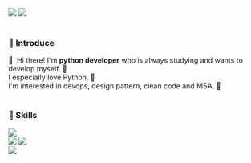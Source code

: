 </div>

<div>
<!--     <a href="https://hits.seeyoufarm.com"/><img src="https://hits.seeyoufarm.com/api/count/incr/badge.svg?url=https%3A%2F%2Fgithub.com%2Fgreatlaboratory"/></a> -->
</div>
<div>
<!--     <a href="http://greatlaboratory.dev/" target="_blank"><img src="https://img.shields.io/badge/Blog-DD0B78?style=flat-square&logo=GitHub%20Sponsors&logoColor=white"/></a> -->
    <a href="mailto:mhjong3213@gmail.com" target="_blank"><img src="https://img.shields.io/badge/mhjong3213-EA4335?style=flat-square&logo=Gmail&logoColor=white"/></a>
    <a href="https://www.linkedin.com/in/moonhj/" target="_blank"><img src="https://img.shields.io/badge/LinkedIn-0A66C2?style=flat-square&logo=Linkedin&logoColor=white"/></a>
</div>

<br>

### 👀 Introduce

<div>
    👋&nbsp; Hi there! I'm <b>python developer</b> who is always studying and wants to develop myself. 🚀<br/>
    I especially love Python. 💖<br/>
    I'm interested in devops, design pattern, clean code and MSA. 🤖<br/><br/>
</div>

### 💪 Skills

<p>
    </div>
        <div>
        <img src="https://img.shields.io/badge/Python-3776AB?style=flat-square&logo=Python&logoColor=white"/>
    </div>
    <div>
    <div>
        <img src="https://img.shields.io/badge/MySQL-4479A1?style=flat-square&logo=MySQL&logoColor=white"/>
        <img src="https://img.shields.io/badge/MongoDB-47A248?style=flat-square&logo=MongoDB&logoColor=white"/>
    </div>
    <div>
        <img src="https://img.shields.io/badge/Docker-2496ED?style=flat-square&logo=Docker&logoColor=white"/>
    </div>
</P>
<!-- 
<p>
    <div>
        <img src="https://img.shields.io/badge/IntelliJ IDEA-000000?style=flat-square&logo=IntelliJ IDEA&logoColor=white"/>
        <img src="https://img.shields.io/badge/Visual Studio Code-007ACC?style=flat-square&logo=Visual Studio Code&logoColor=white"/>
        <img src="https://img.shields.io/badge/Amazon AWS-232F3E?style=flat-square&logo=Amazon AWS&logoColor=white"/>
        <img src="https://img.shields.io/badge/Swagger-85EA2D?style=flat-square&logo=Swagger&logoColor=black"/>
        <img src="https://img.shields.io/badge/Postman-FF6C37?style=flat-square&logo=Postman&logoColor=white"/>
    </div>
    <div>
        <img src="https://img.shields.io/badge/Git-F05032?style=flat-square&logo=Git&logoColor=white"/>
        <img src="https://img.shields.io/badge/GitHub-181717?style=flat-square&logo=GitHub&logoColor=white"/>
        <img src="https://img.shields.io/badge/GitLab-FCA121?style=flat-square&logo=GitLab&logoColor=black"/>
    </div>
</p> -->
